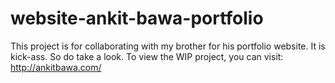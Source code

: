 # website-ankit-bawa-portfolio
This project is for collaborating with my brother for his portfolio website. It is kick-ass. So do take a look.
To view the WIP project, you can visit: http://ankitbawa.com/
